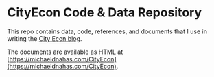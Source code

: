 # CityEcon Code & Data Repository

This repo contains data, code, references, and documents that I use in writing the [City Econ blog](https://cityecon.michaeldnahas.com).

The documents are available as HTML at [https://michaeldnahas.com/CityEcon](https://michaeldnahas.com/CityEcon).




